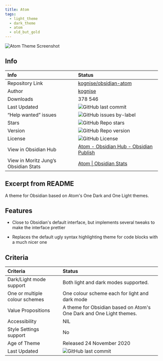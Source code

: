 ```yaml
---
title: Atom
tags:
  - light_theme
  - dark_theme
  - atom
  - old_but_gold
---
```


![Atom Theme Screenshot](https://raw.githubusercontent.com/kognise/obsidian-atom/refs/heads/master/screenshot-hybrid.png)

## Info

| Info                                 | Status                                                                                                                                                                                                         |
| :----------------------------------- | :------------------------------------------------------------------------------------------------------------------------------------------------------------------------------------------------------------- |
| Repository Link                      | [kognise/obsidian-atom](https://github.com/kognise/obsidian-atom)                                                                                                                                              |
| Author                               | [kognise](https://github.com/kognise)                                                                                                                                                                          |
| Downloads                            | 378 546                                                                                                                                                                                                        |
| Last Updated                         | ![GitHub last commit](https://img.shields.io/github/last-commit/kognise/obsidian-atom?color=573E7A&amp;label=last%20update&amp;logo=github&amp;style=for-the-badge) |
| “Help wanted” issues                 | ![GitHub issues by-label](https://img.shields.io/github/issues/kognise/obsidian-atom/help%20wanted?color=573E7A&amp;logo=github&amp;style=for-the-badge)            |
| Stars                                | ![GitHub Repo stars](https://img.shields.io/github/stars/kognise/obsidian-atom?color=573E7A&amp;logo=github&amp;style=for-the-badge)                                |
| Version                              | ![GitHub Repo version](https://img.shields.io/github/v/release/kognise/obsidian-atom?color=573E7A&amp;logo=github&amp;style=for-the-badge&sort=semver)              |
| License                              | ![GitHub License](https://img.shields.io/github/license/kognise/obsidian-atom?style=for-the-badge)                                                                   |
| View in Obsidian Hub                 | [Atom \- Obsidian Hub \- Obsidian Publish](https://publish.obsidian.md/hub/02+-+Community+Expansions/02.05+All+Community+Expansions/Themes/Atom)                                                               |
| View in Moritz Jung’s Obsidian Stats | [Atom \| Obsidian Stats](https://www.moritzjung.dev/obsidian-stats/themes/atom/)                                                                                                                               |

## Excerpt from README

A theme for Obsidian based on Atom's One Dark and One Light themes.

## Features

- Close to Obsidian's default interface, but implements several tweaks to make the interface prettier

- Replaces the default ugly syntax highlighting theme for code blocks with a much nicer one

## Criteria

| Criteria                       | Status                                                                                                                                                                                                         |
| :----------------------------- | :------------------------------------------------------------------------------------------------------------------------------------------------------------------------------------------------------------- |
| Dark/Light mode support        | Both light and dark modes supported.                                                                                                                                                                           |
| One or multiple colour schemes | One colour scheme each for light and dark mode                                                                                                                                                                 |
| Value Propositions             | A theme for Obsidian based on Atom's One Dark and One Light themes.                                                                                                                                            |
| Accessibility                  | NIL                                                                                                                                                                                                            |
| Style Settings support         | No                                                                                                                                                                                                             |
| Age of Theme                   | Released 24 November 2020                                                                                                                                                                                      |
| Last Updated                   | ![GitHub last commit](https://img.shields.io/github/last-commit/kognise/obsidian-atom?color=573E7A&amp;label=last%20update&amp;logo=github&amp;style=for-the-badge) |
